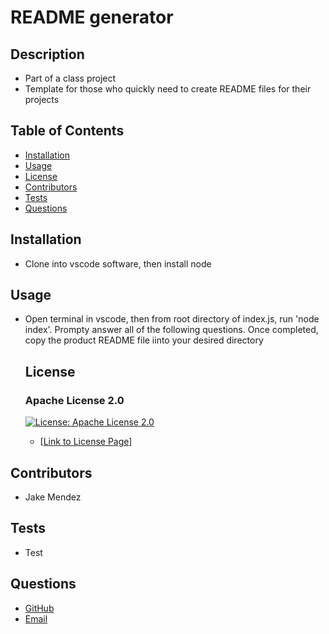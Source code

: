 
  # README generator

  ## Description

  * Part of a class project
  * Template for those who quickly need to create README files for their projects

  ## Table of Contents

  - [Installation](#Installation)
  - [Usage](#Usage)
  - [License](#License)
  - [Contributors](#Contributors)
  - [Tests](#Tests)
  - [Questions](#Questions)

  ## Installation

  * Clone into vscode software, then install node

  ## Usage

  * Open terminal in vscode, then from root directory of index.js, run 'node index'.  Prompty answer all of the following questions.  Once completed, copy the product README file iinto your desired directory

  
      ## License

      ### Apache License 2.0
      [![License: Apache License 2.0](https://img.shields.io/badge/License-Apache_2.0-blue.svg)](https://opensource.org/licenses/Apache-2.0)

      - [[Link to License Page](https://opensource.org/licenses/Apache-2.0)]
    

  ## Contributors
  
  * Jake Mendez

  ## Tests

  * Test

  ## Questions

  * [GitHub](https;//github/jakem8532)
  * [Email](jakem8532@gmail.com)

